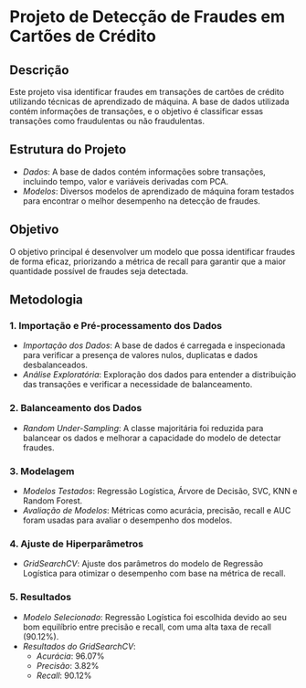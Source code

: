 # Projeto de Detecção de Fraudes em Cartões de Crédito

## Descrição
Este projeto visa identificar fraudes em transações de cartões de crédito utilizando técnicas de aprendizado de máquina. A base de dados utilizada contém informações de transações, e o objetivo é classificar essas transações como fraudulentas ou não fraudulentas.

## Estrutura do Projeto
- *Dados*: A base de dados contém informações sobre transações, incluindo tempo, valor e variáveis derivadas com PCA.
- *Modelos*: Diversos modelos de aprendizado de máquina foram testados para encontrar o melhor desempenho na detecção de fraudes.

## Objetivo
O objetivo principal é desenvolver um modelo que possa identificar fraudes de forma eficaz, priorizando a métrica de recall para garantir que a maior quantidade possível de fraudes seja detectada.

## Metodologia

### 1. Importação e Pré-processamento dos Dados
- *Importação dos Dados*: A base de dados é carregada e inspecionada para verificar a presença de valores nulos, duplicatas e dados desbalanceados.
- *Análise Exploratória*: Exploração dos dados para entender a distribuição das transações e verificar a necessidade de balanceamento.

### 2. Balanceamento dos Dados
- *Random Under-Sampling*: A classe majoritária foi reduzida para balancear os dados e melhorar a capacidade do modelo de detectar fraudes.

### 3. Modelagem
- *Modelos Testados*: Regressão Logística, Árvore de Decisão, SVC, KNN e Random Forest.
- *Avaliação de Modelos*: Métricas como acurácia, precisão, recall e AUC foram usadas para avaliar o desempenho dos modelos.

### 4. Ajuste de Hiperparâmetros
- *GridSearchCV*: Ajuste dos parâmetros do modelo de Regressão Logística para otimizar o desempenho com base na métrica de recall.

### 5. Resultados
- *Modelo Selecionado*: Regressão Logística foi escolhida devido ao seu bom equilíbrio entre precisão e recall, com uma alta taxa de recall (90.12%).
- *Resultados do GridSearchCV*:
  - *Acurácia*: 96.07%
  - *Precisão*: 3.82%
  - *Recall*: 90.12%
